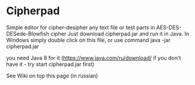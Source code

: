 # Cipherpad
Simple editor for cipher-desipher any text file or test parts in AES-DES-DESede-Blowfish cipher
Just download cipherpad.jar and run it in Java. In Windows simply double click on this file, or use command 
java -jar cipherpad.jar

you need Java 8 for it (https://www.java.com/ru/download/ if you don't have it - try start cipherpad.jar first)

See Wiki on top this page (in russian)
